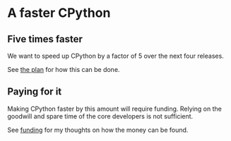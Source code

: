 # A faster CPython


## Five times faster

We want to speed up CPython by a factor of 5 over the next four releases.

See [the plan](./plan.md) for how this can be done.

## Paying for it

Making CPython faster by this amount will require funding.
Relying on the goodwill and spare time of the core developers is not sufficient.

See [funding](./funding.md) for my thoughts on how the money can be found.
